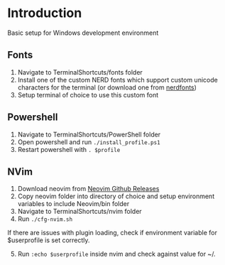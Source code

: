 # Introduction
Basic setup for Windows development environment

## Fonts
1. Navigate to TerminalShortcuts/fonts folder
2. Install one of the custom NERD fonts which support custom unicode characters for the terminal (or download one from [nerdfonts](https://www.nerdfonts.com/font-downloads))
3. Setup terminal of choice to use this custom font


## Powershell
1. Navigate to TerminalShortcuts/PowerShell folder
2. Open powershell and run <code>./install_profile.ps1</code>
3. Restart powershell with <code>. $profile</code>

## NVim
1. Download neovim from [Neovim Github Releases](https://github.com/neovim/neovim/releases)
2. Copy neovim folder into directory of choice and setup environment variables to include Neovim/bin folder
3. Navigate to TerminalShortcuts/nvim folder
4. Run <code>./cfg-nvim.sh</code>


If there are issues with plugin loading, check if environment variable for $userprofile is set correctly. 

5. Run <code>:echo $userprofile</code> inside nvim and check against value for ~/.

